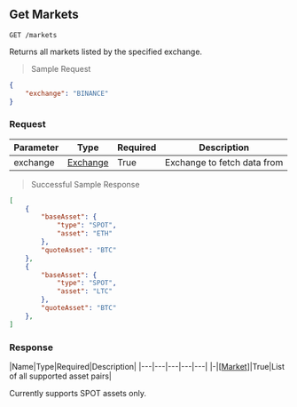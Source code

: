 
## Get Markets

`GET /markets`

Returns all markets listed by the specified exchange.

> Sample Request

```json
{
    "exchange": "BINANCE"
}
```

### Request

|Parameter|Type|Required|Description|
|---|---|---|---|
|exchange|[Exchange](#exchange)|True|Exchange to fetch data from|

> Successful Sample Response

```json
[
    {
        "baseAsset": {
            "type": "SPOT",
            "asset": "ETH"
        },
        "quoteAsset": "BTC"
    },
    {
        "baseAsset": {
            "type": "SPOT",
            "asset": "LTC"
        },
        "quoteAsset": "BTC"
    },
]
```

### Response

|Name|Type|Required|Description|
|---|---|---|---|---|
|-|[[Market](#market)]|True|List of all supported asset pairs|

<aside class="notice">
Currently supports SPOT assets only.
</aside>
<!-- ### Market

|Name|Type|Required|Description|
|---|---|---|---|---|
|baseAsset|String|True|Base asset of the market|
|quoteAsset|String|True|Quote asset of the market| -->